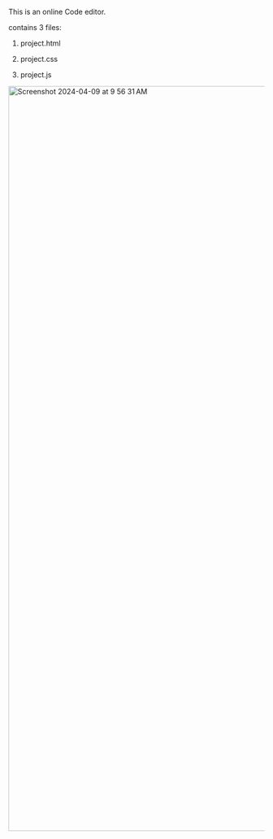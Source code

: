 This is an online Code editor.

contains 3 files:

1) project.html

2) project.css

3) project.js


<img width="1466" alt="Screenshot 2024-04-09 at 9 56 31 AM" src="https://github.com/Ayushxx007/Code-editor/assets/138853573/f0b704cf-de84-4390-a953-e9c92cf5f5f4">

